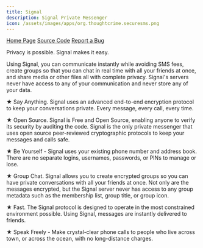 ```yaml
---
title: Signal
description: Signal Private Messenger
icon: /assets/images/apps/org.thoughtcrime.securesms.png
---
```


<div class="button-bar" markdown="0">
<a class="btn" href="https://www.signal.org">Home Page</a>
<a class="btn" href="https://github.com/signalapp/Signal-Android">Source Code</a>
<a class="btn" href="https://support.signal.org/">Report a Bug</a>
</div>

Privacy is possible. Signal makes it easy.

Using Signal, you can communicate instantly while avoiding SMS fees, create groups so that you can chat in real time with all your friends at once, and share media or other files all with complete privacy. Signal's servers never have access to any of your communication and never store any of your data.

★ Say Anything. Signal uses an advanced end-to-end encryption protocol to keep your conversations private. Every message, every call, every time.

★ Open Source. Signal is Free and Open Source, enabling anyone to verify its security by auditing the code. Signal is the only private messenger that uses open source peer-reviewed cryptographic protocols to keep your messages and calls safe.

★ Be Yourself - Signal uses your existing phone number and address book. There are no separate logins, usernames, passwords, or PINs to manage or lose.

★ Group Chat. Signal allows you to create encrypted groups so you can have private conversations with all your friends at once. Not only are the messages encrypted, but the Signal server never has access to any group metadata such as the membership list, group title, or group icon.

★ Fast. The Signal protocol is designed to operate in the most constrained environment possible. Using Signal, messages are instantly delivered to friends.

★ Speak Freely - Make crystal-clear phone calls to people who live across town, or across the ocean, with no long-distance charges.
